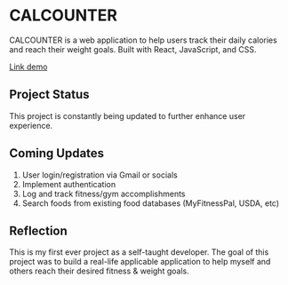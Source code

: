 # CALCOUNTER

CALCOUNTER is a web application to help users track their daily calories and reach their weight goals.
Built with React, JavaScript, and CSS.

[Link demo](https://calcounter-v1.netlify.app/)

## Project Status

This project is constantly being updated to further enhance user experience. 

## Coming Updates

1. User login/registration via Gmail or socials
2. Implement authentication
2. Log and track fitness/gym accomplishments
3. Search foods from existing food databases (MyFitnessPal, USDA, etc)

## Reflection

This is my first ever project as a self-taught developer. The goal of this project was to build a real-life applicable application to help myself and others reach their desired fitness & weight goals.
